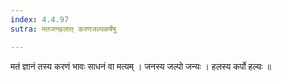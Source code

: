 ```yaml
---
index: 4.4.97
sutra: मतजनहलात् करणजल्पकर्षेषु

---
```

 मतं ज्ञानं तस्य करणं भावः साधनं वा मत्यम् । जनस्य जल्पो जन्यः । हलस्य कर्पो हल्यः ॥